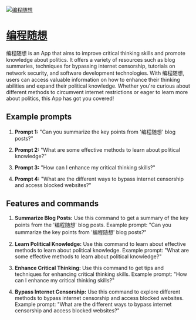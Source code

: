 [![编程随想](https://files.oaiusercontent.com/file-xB7zC6lpabnOb3Hmm47p9Ot2?se=2123-10-16T04%3A22%3A20Z&sp=r&sv=2021-08-06&sr=b&rscc=max-age%3D31536000%2C%20immutable&rscd=attachment%3B%20filename%3DThinkerSmall%2520%25281%2529.jpg&sig=e7eZr0D/8WcWyllYHklNC6iYvGdbnNIEUG5phY%2B4PMg%3D)](https://chat.openai.com/g/g-o7dBXeY9u-bian-cheng-sui-xiang)

# [编程随想](https://chat.openai.com/g/g-o7dBXeY9u-bian-cheng-sui-xiang)

编程随想 is an App that aims to improve critical thinking skills and promote knowledge about politics. It offers a variety of resources such as blog summaries, techniques for bypassing internet censorship, tutorials on network security, and software development technologies. With 编程随想, users can access valuable information on how to enhance their thinking abilities and expand their political knowledge. Whether you're curious about different methods to circumvent internet restrictions or eager to learn more about politics, this App has got you covered!

## Example prompts

1. **Prompt 1:** "Can you summarize the key points from '编程随想' blog posts?"

2. **Prompt 2:** "What are some effective methods to learn about political knowledge?"

3. **Prompt 3:** "How can I enhance my critical thinking skills?"

4. **Prompt 4:** "What are the different ways to bypass internet censorship and access blocked websites?"

## Features and commands

1. **Summarize Blog Posts:** Use this command to get a summary of the key points from the '编程随想' blog posts. Example prompt: "Can you summarize the key points from '编程随想' blog posts?"

2. **Learn Political Knowledge:** Use this command to learn about effective methods to learn about political knowledge. Example prompt: "What are some effective methods to learn about political knowledge?"

3. **Enhance Critical Thinking:** Use this command to get tips and techniques for enhancing critical thinking skills. Example prompt: "How can I enhance my critical thinking skills?"

4. **Bypass Internet Censorship:** Use this command to explore different methods to bypass internet censorship and access blocked websites. Example prompt: "What are the different ways to bypass internet censorship and access blocked websites?"